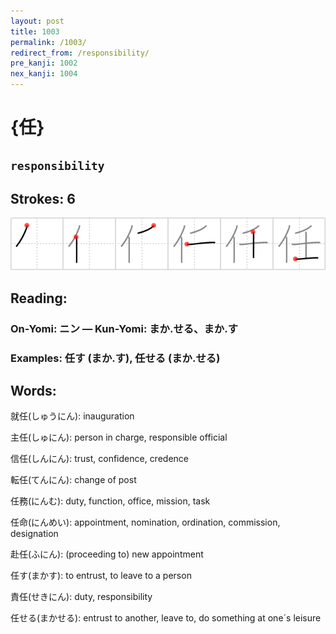 ```yaml
---
layout: post
title: 1003
permalink: /1003/
redirect_from: /responsibility/
pre_kanji: 1002
nex_kanji: 1004
---
```


# {任}

## `responsibility`

## Strokes: 6

<div class="stroke"><img src="../images/E4BBBB.png" /></div>

## Reading:

### On-Yomi: ニン &mdash; Kun-Yomi: まか.せる、まか.す

### Examples: 任す (まか.す), 任せる (まか.せる)

## Words:

就任(しゅうにん): inauguration

主任(しゅにん): person in charge, responsible official

信任(しんにん): trust, confidence, credence

転任(てんにん): change of post

任務(にんむ): duty, function, office, mission, task

任命(にんめい): appointment, nomination, ordination, commission, designation

赴任(ふにん): (proceeding to) new appointment

任す(まかす): to entrust, to leave to a person

責任(せきにん): duty, responsibility

任せる(まかせる): entrust to another, leave to, do something at one´s leisure
